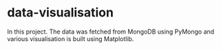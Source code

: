 # data-visualisation
In this project. The data was fetched from MongoDB using PyMongo and various visualisation is built using Matplotlib.
